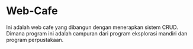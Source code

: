 # Web-Cafe
Ini adalah web cafe yang dibangun dengan menerapkan sistem CRUD. Dimana program ini adalah campuran dari program eksplorasi mandiri dan program perpustakaan.
